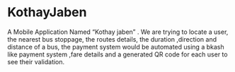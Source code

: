 # KothayJaben
A Mobile Application Named “Kothay jaben” . We are trying to locate a user, the nearest bus stoppage, the routes details, the duration ,direction and distance of a bus, the payment system would be automated using a bkash like payment system ,fare details and a generated QR code for each user to see their validation.
